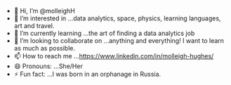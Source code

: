 - 👋 Hi, I’m @molleighH
- 👀 I’m interested in ...data analytics, space, physics, learning languages, art and travel.
- 🌱 I’m currently learning ...the art of finding a data analytics job 
- 💞️ I’m looking to collaborate on ...anything and everything! I want to learn as much as possible. 
- 📫 How to reach me ...https://www.linkedin.com/in/molleigh-hughes/
- 😄 Pronouns: ...She/Her
- ⚡ Fun fact: ...I was born in an orphanage in Russia.

<!---
molleighH/molleighH is a ✨ special ✨ repository because its `README.md` (this file) appears on your GitHub profile.
You can click the Preview link to take a look at your changes.
--->
